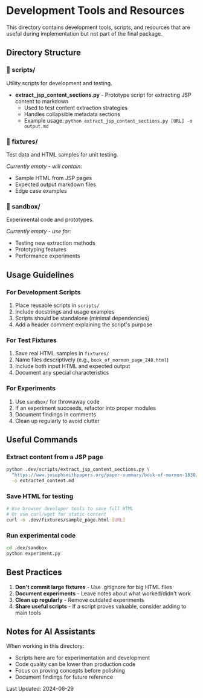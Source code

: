 # Development Tools and Resources

This directory contains development tools, scripts, and resources that are useful during implementation but not part of the final package.

## Directory Structure

### 📁 scripts/
Utility scripts for development and testing.

- **extract_jsp_content_sections.py** - Prototype script for extracting JSP content to markdown
  - Used to test content extraction strategies
  - Handles collapsible metadata sections
  - Example usage: `python extract_jsp_content_sections.py [URL] -o output.md`

### 📁 fixtures/
Test data and HTML samples for unit testing.

*Currently empty - will contain:*
- Sample HTML from JSP pages
- Expected output markdown files
- Edge case examples

### 📁 sandbox/
Experimental code and prototypes.

*Currently empty - use for:*
- Testing new extraction methods
- Prototyping features
- Performance experiments

## Usage Guidelines

### For Development Scripts
1. Place reusable scripts in `scripts/`
2. Include docstrings and usage examples
3. Scripts should be standalone (minimal dependencies)
4. Add a header comment explaining the script's purpose

### For Test Fixtures
1. Save real HTML samples in `fixtures/`
2. Name files descriptively (e.g., `book_of_mormon_page_248.html`)
3. Include both input HTML and expected output
4. Document any special characteristics

### For Experiments
1. Use `sandbox/` for throwaway code
2. If an experiment succeeds, refactor into proper modules
3. Document findings in comments
4. Clean up regularly to avoid clutter

## Useful Commands

### Extract content from a JSP page
```bash
python .dev/scripts/extract_jsp_content_sections.py \
  "https://www.josephsmithpapers.org/paper-summary/book-of-mormon-1830/248" \
  -o extracted_content.md
```

### Save HTML for testing
```bash
# Use browser developer tools to save full HTML
# Or use curl/wget for static content
curl -o .dev/fixtures/sample_page.html [URL]
```

### Run experimental code
```bash
cd .dev/sandbox
python experiment.py
```

## Best Practices

1. **Don't commit large fixtures** - Use .gitignore for big HTML files
2. **Document experiments** - Leave notes about what worked/didn't work
3. **Clean up regularly** - Remove outdated experiments
4. **Share useful scripts** - If a script proves valuable, consider adding to main tools

## Notes for AI Assistants

When working in this directory:
- Scripts here are for experimentation and development
- Code quality can be lower than production code
- Focus on proving concepts before polishing
- Document findings for future reference

Last Updated: 2024-06-29